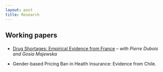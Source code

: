 ```yaml
---
layout: post
title: Research
---
```



<h2><p class="message">
 Working papers
</p> </h2>
<ul>
 <p>
  <li>   <a href="https://www.tse-fr.eu/fr/publications/drug-shortages-empirical-evidence-france">Drug Shortages: Empirical Evidence from France</a> – <em>with Pierre Dubois and Gosia Majewska</em></li>
  </p>
 <p>
  <li> Gender-based Pricing Ban in Health Insurance: Evidence from Chile. <em></em></li>
 </p>
</ul>

